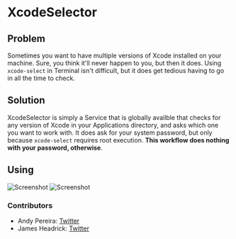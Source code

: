 # XcodeSelector

## Problem

Sometimes you want to have multiple versions of Xcode installed on your machine. Sure, you think it'll never happen to you, but then it does. Using `xcode-select` in Terminal isn't difficult, but it does get tedious having to go in all the time to check. 

## Solution

XcodeSelector is simply a Service that is globally availble that checks for any version of Xcode in your Applications directory, and asks which one you want to work with. It does ask for your system password, but only because `xcode-select` requires root execution. **This workflow does nothing with your password, otherwise**. 

## Using
![Screenshot](https://github.com/macandyp/XcodeSelector/blob/master/screenshot2.png)
![Screenshot](https://github.com/macandyp/XcodeSelector/blob/master/screenshot.png)

### Contributors
  * Andy Pereira: [Twitter](https://twitter.com/macandyp)
  * James Headrick: [Twitter](https://twitter.com/jwheadricknj)

